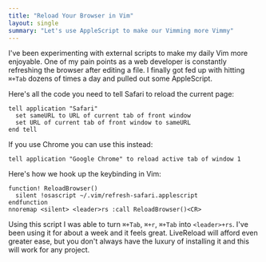 ```yaml
---
title: "Reload Your Browser in Vim"
layout: single
summary: "Let's use AppleScript to make our Vimming more Vimmy"
---
```


I've been experimenting with external scripts to make my daily Vim more enjoyable. One of my pain points as a web developer is constantly refreshing the browser after editing a file. I finally got fed up with hitting `⌘+Tab` dozens of times a day and pulled out some AppleScript.

Here's all the code you need to tell Safari to reload the current page:

```applescript
tell application "Safari"
  set sameURL to URL of current tab of front window
  set URL of current tab of front window to sameURL
end tell
```

If you use Chrome you can use this instead:

```applescript
tell application "Google Chrome" to reload active tab of window 1
```

Here's how we hook up the keybinding in Vim:

```vimscript
function! ReloadBrowser()
  silent !osascript ~/.vim/refresh-safari.applescript
endfunction
nnoremap <silent> <leader>rs :call ReloadBrowser()<CR>
```

Using this script I was able to turn `⌘+Tab`, `⌘+r`, `⌘+Tab` into `<leader>+rs`. I've been using it for about a week and it feels great. LiveReload will afford even greater ease, but you don't always have the luxury of installing it and this will work for any project.